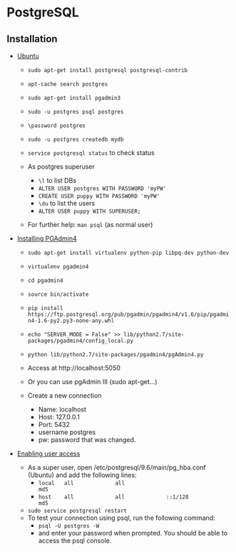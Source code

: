 # PostgreSQL

## Installation
- [Ubuntu](https://help.ubuntu.com/community/PostgreSQL)
  - `sudo apt-get install postgresql postgresql-contrib`
  - `apt-cache search postgres`
  - `sudo apt-get install pgadmin3`
  - `sudo -u postgres psql postgres`
  - `\password postgres`
  - `sudo -u postgres createdb mydb`

  - `service postgresql status` to check status

  - As postgres superuser
    - `\l` to list DBs
    - `ALTER USER postgres WITH PASSWORD 'myPW'`
    - `CREATE USER puppy WITH PASSWORD 'myPW'`
    - `\du` to list the users
    - `ALTER USER puppy WITH SUPERUSER;`

  - For further help: `man psql` (as normal user)

- [Installing PGAdmin4](https://askubuntu.com/questions/831262/how-to-install-pgadmin-4-in-desktop-mode-on-ubuntu-16-04)
  - `sudo apt-get install virtualenv python-pip libpq-dev python-dev`
  - `virtualenv pgadmin4`
  - `cd pgadmin4`
  - `source bin/activate`
  - `pip install https://ftp.postgresql.org/pub/pgadmin/pgadmin4/v1.6/pip/pgadmin4-1.6-py2.py3-none-any.whl`
  - `echo "SERVER_MODE = False" >> lib/python2.7/site-packages/pgadmin4/config_local.py`
  - `python lib/python2.7/site-packages/pgadmin4/pgAdmin4.py`
  - Access at http://localhost:5050

  - Or you can use pgAdmin III (sudo apt-get...)

  - Create a new connection
    - Name: localhost
    - Host: 127.0.0.1
    - Port: 5432
    - username postgres
    - pw: password that was changed.

- [Enabling user access](http://suite.opengeo.org/docs/latest/dataadmin/pgGettingStarted/firstconnect.html)
  - As a super user, open /etc/postgresql/9.6/main/pg_hba.conf (Ubuntu) and add the following lines:
    - `local   all             all                                      md5`
    - `host    all             all             ::1/128                 md5`
  - `sudo service postgresql restart`
  - To test your connection using psql, run the following command:
    - `psql -U postgres -W`
    - and enter your password when prompted. You should be able to access the psql console.

